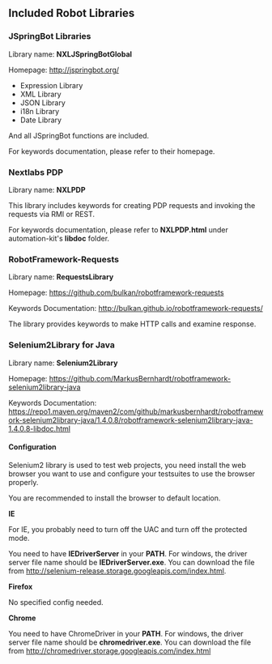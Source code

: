 ## Included Robot Libraries
### JSpringBot Libraries

Library name: **NXLJSpringBotGlobal**

Homepage: http://jspringbot.org/

 - Expression Library
 - XML Library
 - JSON Library
 - i18n Library
 - Date Library

And all JSpringBot functions are included. 

For keywords documentation, please refer to their homepage.

### Nextlabs PDP

Library name: **NXLPDP**

This library includes keywords for creating PDP requests and invoking the requests via RMI or REST.

For keywords documentation, please refer to **NXLPDP.html** under automation-kit's **libdoc** folder.

### RobotFramework-Requests

Library name: **RequestsLibrary**

Homepage: https://github.com/bulkan/robotframework-requests

Keywords Documentation: http://bulkan.github.io/robotframework-requests/

The library provides keywords to make HTTP calls and examine response.

### Selenium2Library for Java

Library name: **Selenium2Library**

Homepage: https://github.com/MarkusBernhardt/robotframework-selenium2library-java

Keywords Documentation: https://repo1.maven.org/maven2/com/github/markusbernhardt/robotframework-selenium2library-java/1.4.0.8/robotframework-selenium2library-java-1.4.0.8-libdoc.html

#### Configuration

Selenium2 library is used to test web projects, you need install the web browser you want to use and configure your testsuites to use the browser properly.

You are recommended to install the browser to default location.

**IE**

For IE, you probably need to turn off the UAC and turn off the protected mode.

You need to have **IEDriverServer** in your **PATH**. For windows, the driver server file name should be **IEDriverServer.exe**. You can download the file from http://selenium-release.storage.googleapis.com/index.html.

**Firefox**

No specified config needed.

**Chrome**

You need to have ChromeDriver in your **PATH**. For windows, the driver server file name should be **chromedriver.exe**. You can download the file from http://chromedriver.storage.googleapis.com/index.html
